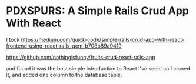 # PDXSPURS: A Simple Rails Crud App With React

I took https://medium.com/quick-code/simple-rails-crud-app-with-react-frontend-using-react-rails-gem-b708b89a9419

https://github.com/nothingisfunny/fruits-crud-react-rails-app

and found it was the best simple introduction to React I've seen, so I cloned it, and added one column to the database table.
